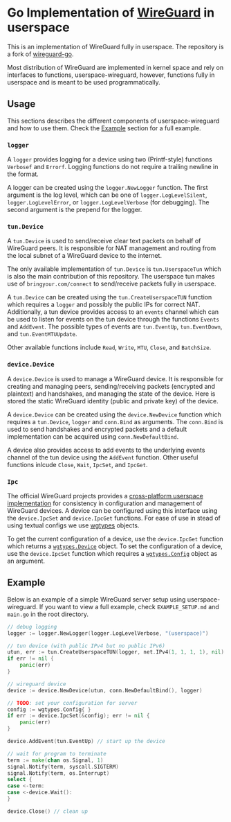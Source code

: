 # Go Implementation of [WireGuard](https://www.wireguard.com/) in userspace

This is an implementation of WireGuard fully in userspace. The repository is a fork of [wireguard-go](https://github.com/WireGuard/wireguard-go). 

Most distribution of WireGuard are implemented in kernel space and rely on interfaces to functions, userspace-wireguard, however, functions fully in userspace and is meant to be used programmatically.

## Usage
This sections describes the different components of userspace-wireguard and how to use them. Check the [Example](#example) section for a full example.

### `logger`
A `logger` provides logging for a device using two (Printf-style) functions `Verbosef` and `Errorf`.  Logging functions do not require a trailing newline in the format.

A logger can be created using the `logger.NewLogger` function. The first argument is the log level, which can be one of `logger.LogLevelSilent`, `logger.LogLevelError`, or `logger.LogLevelVerbose` (for debugging). The second argument is the prepend for the logger.

### `tun.Device`
A `tun.Device` is used to send/receive clear text packets on behalf of WireGuard peers. It is responsible for NAT management and routing from the local subnet of a WireGuard device to the internet.

The only available implementation of `tun.Device` is `tun.UserspaceTun` which is also the main contribution of this repository. The userspace tun makes use of `bringyour.com/connect` to send/receive packets fully in userspace.

A `tun.Device` can be created using the `tun.CreateUserspaceTUN` function which requires a `logger` and possibly the public IPs for correct NAT. Additionally, a tun device provides access to an `events` channel which can be used to listen for events on the tun device through the functions `Events` and `AddEvent`. The possible types of events are `tun.EventUp`, `tun.EventDown`, and `tun.EventMTUUpdate`.

Other available functions include `Read`, `Write`, `MTU`, `Close`, and `BatchSize`.

### `device.Device`
A `device.Device` is used to manage a WireGuard device. It is responsible for creating and managing peers, sending/receiving packets (encrypted and plaintext) and handshakes, and managing the state of the device. Here is stored the static WireGuard identity (public and private key) of the device.

A `device.Device` can be created using the `device.NewDevice` function which requires a `tun.Device`, `logger` and `conn.Bind` as arguments. The `conn.Bind` is used to send handshakes and encrypted packets and a default implementation can be acquired using `conn.NewDefaultBind`.

A device also provides access to add events to the underlying events channel of the tun device using the `AddEvent` function. Other useful functions inlcude `Close`, `Wait`, `IpcSet`, and `IpcGet`.

### `Ipc`
The official WireGuard projects provides a [cross-platform userspace implementation](https://www.wireguard.com/xplatform/#interface) for consistency in configuration and management of WireGuard devices. A device can be configured using this interface using the `device.IpcSet` and `device.IpcGet` functions. For ease of use in stead of using textual configs we use [wgtypes](https://pkg.go.dev/golang.zx2c4.com/wireguard/wgctrl/wgtypes) objects.

To get the current configuration of a device, use the `device.IpcGet` function which returns a [`wgtypes.Device`](https://pkg.go.dev/golang.zx2c4.com/wireguard/wgctrl/wgtypes#Device) object. To set the configuration of a device, use the `device.IpcSet` function which requires a [`wgtypes.Config`](https://pkg.go.dev/golang.zx2c4.com/wireguard/wgctrl/wgtypes#Config) object as an argument.

## Example

Below is an example of a simple WireGuard server setup using userspace-wireguard. If you want to view a full example, check `EXAMPLE_SETUP.md` and `main.go` in the root directory.

```go
// debug logging
logger := logger.NewLogger(logger.LogLevelVerbose, "(userspace)") 

// tun device (with public IPv4 but no public IPv6)
utun, err := tun.CreateUserspaceTUN(logger, net.IPv4(1, 1, 1, 1), nil)
if err != nil {
    panic(err)
}

// wireguard device
device := device.NewDevice(utun, conn.NewDefaultBind(), logger)

// TODO: set your configuration for server
config := wgtypes.Config{ }
if err := device.IpcSet(&config); err != nil {
    panic(err)
}

device.AddEvent(tun.EventUp) // start up the device

// wait for program to terminate
term := make(chan os.Signal, 1)
signal.Notify(term, syscall.SIGTERM)
signal.Notify(term, os.Interrupt)
select {
case <-term:
case <-device.Wait():
}

device.Close() // clean up
```
